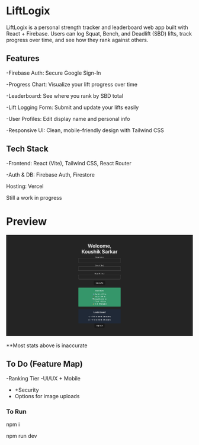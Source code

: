 # LiftLogix
LiftLogix is a personal strength tracker and leaderboard web app built with React + Firebase. Users can log Squat, Bench, and Deadlift (SBD) lifts, track progress over time, and see how they rank against others.

## **Features**
-Firebase Auth: Secure Google Sign-In

-Progress Chart: Visualize your lift progress over time

-Leaderboard: See where you rank by SBD total

-Lift Logging Form: Submit and update your lifts easily

-User Profiles: Edit display name and personal info

-Responsive UI: Clean, mobile-friendly design with Tailwind CSS



## **Tech Stack**
-Frontend: React (Vite), Tailwind CSS, React Router

-Auth & DB: Firebase Auth, Firestore

Hosting: Vercel

Still a work in progress



# Preview
![preview](liftlogix/preview.png) 

**Most stats above is inaccurate 

## To Do (Feature Map)
-Ranking Tier
-UI/UX + Mobile 
- +Security
- Options for image uploads 




### To Run
npm i 

npm run dev 

